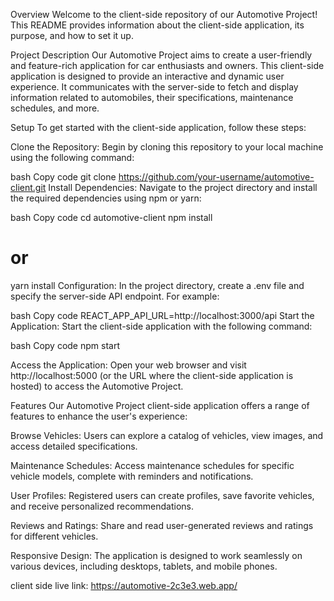 Overview
Welcome to the client-side repository of our Automotive Project! This README provides information about the client-side application, its purpose, and how to set it up.

Project Description
Our Automotive Project aims to create a user-friendly and feature-rich application for car enthusiasts and owners. This client-side application is designed to provide an interactive and dynamic user experience. It communicates with the server-side to fetch and display information related to automobiles, their specifications, maintenance schedules, and more.

Setup
To get started with the client-side application, follow these steps:

Clone the Repository: Begin by cloning this repository to your local machine using the following command:

bash
Copy code
git clone https://github.com/your-username/automotive-client.git
Install Dependencies: Navigate to the project directory and install the required dependencies using npm or yarn:

bash
Copy code
cd automotive-client
npm install

# or

yarn install
Configuration: In the project directory, create a .env file and specify the server-side API endpoint. For example:

bash
Copy code
REACT_APP_API_URL=http://localhost:3000/api
Start the Application: Start the client-side application with the following command:

bash
Copy code
npm start

Access the Application: Open your web browser and visit http://localhost:5000 (or the URL where the client-side application is hosted) to access the Automotive Project.

Features
Our Automotive Project client-side application offers a range of features to enhance the user's experience:

Browse Vehicles: Users can explore a catalog of vehicles, view images, and access detailed specifications.

Maintenance Schedules: Access maintenance schedules for specific vehicle models, complete with reminders and notifications.

User Profiles: Registered users can create profiles, save favorite vehicles, and receive personalized recommendations.

Reviews and Ratings: Share and read user-generated reviews and ratings for different vehicles.

Responsive Design: The application is designed to work seamlessly on various devices, including desktops, tablets, and mobile phones.

client side live link: https://automotive-2c3e3.web.app/
